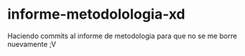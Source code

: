 # informe-metodolologia-xd
Haciendo commits al informe de metodologia para que no se me borre nuevamente ;V
